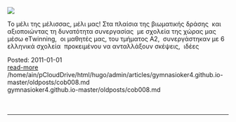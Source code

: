 
[![](http://2.bp.blogspot.com/-fcyKaiBbFL0/VWMNTN1i12I/AAAAAAAAAcM/vGBeY6CX7C4/s200/etwinning.jpg)](http://2.bp.blogspot.com/-fcyKaiBbFL0/VWMNTN1i12I/AAAAAAAAAcM/vGBeY6CX7C4/s1600/etwinning.jpg)  

Το μέλι της μέλισσας, μέλι μας!
Στα πλαίσια της βιωματικής δράσης  
και αξιοποιώντας τη δυνατότητα συνεργασίας  
με σχολεία της χώρας μας μέσω eΤwinning,  
οι μαθητές μας, του τμήματος Α2,  
συνεργάστηκαν με 6 ελληνικά σχολεία  
προκειμένου να ανταλλάξουν σκέψεις,  
ιδέες
<br>
<div class='readmore'>
Posted: 2011-01-01
<br><a class="readmorelink" href="../gymnasioker4.github.io-master/oldposts/cob008.md">read-more</a><br>/home/ain/pCloudDrive/html/hugo/admin/articles/gymnasioker4.github.io-master/oldposts/cob008.md<br>gymnasioker4.github.io-master/oldposts/cob008.md
<br><br><br>
</div>
<hr>
